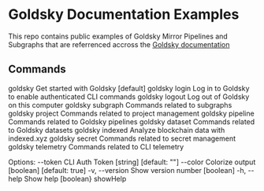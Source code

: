 # Goldsky Documentation Examples

This repo contains public examples of Goldsky Mirror Pipelines and Subgraphs that are referrenced accross the [Goldsky documentation](https://docs.goldsky.com/)


## Commands

goldsky            Get started with Goldsky                          [default]
goldsky login      Log in to Goldsky to enable authenticated CLI commands
goldsky logout     Log out of Goldsky on this computer
goldsky subgraph   Commands related to subgraphs
goldsky project    Commands related to project management
goldsky pipeline   Commands related to Goldsky pipelines
goldsky dataset    Commands related to Goldsky datasets
goldsky indexed    Analyze blockchain data with indexed.xyz
goldsky secret     Commands related to secret management
goldsky telemetry  Commands related to CLI telemetry

Options:
--token    CLI Auth Token                           [string] [default: ""]
--color    Colorize output                       [boolean] [default: true]
-v, --version  Show version number                                   [boolean]
-h, --help     Show help                                             [boolean}
showHelp